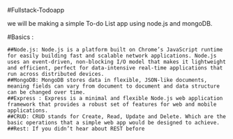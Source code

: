 #Fullstack-Todoapp

 we will be making a simple To-do List app using node.js and mongoDB.


#Basics :

    ##Node.js: Node.js is a platform built on Chrome’s JavaScript runtime for easily building fast and scalable network applications. Node.js uses an event-driven, non-blocking I/O model that makes it lightweight and efficient, perfect for data-intensive real-time applications that run across distributed devices.
    ##MongoDB: MongoDB stores data in flexible, JSON-like documents, meaning fields can vary from document to document and data structure can be changed over time.
    ##Express : Express is a minimal and flexible Node.js web application framework that provides a robust set of features for web and mobile applications.
    ##CRUD: CRUD stands for Create, Read, Update and Delete. Which are the basic operations that a simple web app would be designed to achieve.
    ##Rest: If you didn’t hear about REST before 
